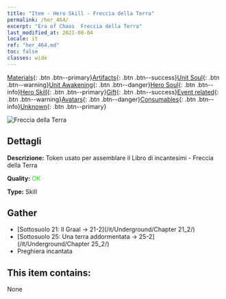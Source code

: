 ```yaml
---
title: "Item - Hero Skill - Freccia della Terra"
permalink: /her_464/
excerpt: "Era of Chaos  Freccia della Terra"
last_modified_at: 2021-08-04
locale: it
ref: "her_464.md"
toc: false
classes: wide
---
```

 [Materials](/ItemsIT/){: .btn .btn--primary}[Artifacts](/ItemsIT/Artifacts/){: .btn .btn--success}[Unit Soul](/ItemsIT/UnitSoul/){: .btn .btn--warning}[Unit Awakening](/ItemsIT/UnitAwakening/){: .btn .btn--danger}[Hero Soul](/ItemsIT/HeroSoul/){: .btn .btn--info}[Hero Skill](/ItemsIT/HeroSkill/){: .btn .btn--primary}[Gift](/ItemsIT/Gift/){: .btn .btn--success}[Event related](/ItemsIT/Events/){: .btn .btn--warning}[Avatars](/ItemsIT/Avatars/){: .btn .btn--danger}[Consumables](/ItemsIT/Consumables/){: .btn .btn--info}[Unknown](/ItemsIT/Unknown/){: .btn .btn--primary}

 ![Freccia della Terra](/images/t/ps_dadishenjian.png)

## Dettagli
 **Descrizione:** Token usato per assemblare il Libro di incantesimi - Freccia della Terra

 **Quality:** <span style="color: #32CD32">OK</span>

 **Type:** Skill

## Gather

*    [Sottosuolo 21: Il Graal -> 21-2](/it/Underground/Chapter 21_2/) 
*    [Sottosuolo 25: Una terra addormentata -> 25-2](/it/Underground/Chapter 25_2/) 
*    Preghiera incantata 

## This item contains:

  None

